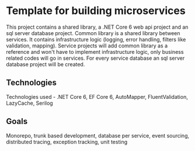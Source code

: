 # Template for building microservices
This project contains a shared library, a .NET Core 6 web api project and an sql server database project.
Common library is a shared library between services. It contains infrastructure logic (logging, error handling, filters like validation, mapping).
Service projects will add common library as a reference and won't have to implement infrastructure logic, only business related codes will go in services.
For every service database an sql server database project will be created.
## Technologies
Technologies used - .NET Core 6, EF Core 6, AutoMapper, FluentValidation, LazyCache, Serilog
## Goals
Monorepo, trunk based development, database per service, event sourcing, distributed tracing, exception tracking, unit testing
